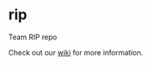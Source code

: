# rip
Team RIP repo

Check out our [wiki](https://github.com/airavata-courses/rip/wiki) for more information.
